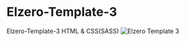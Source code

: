 # Elzero-Template-3
Elzero-Template-3
HTML & CSS(SASS)
![Elzero Template 3](https://user-images.githubusercontent.com/85019681/152643042-f586a432-04e3-4d38-97a7-040ab801c176.png)
